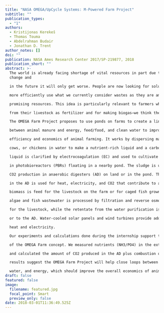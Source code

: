 ```yaml
---
title: "NASA OMEGA/UpCycle Systems: M-Powered Farm Project"
subtitle: ""
publication_types:
  - "1"
authors:
  - Kristijonas Kerekeš
  - Thomas Touma
  - Abdelrahman Budair
  - Jonathan D. Trent
author_notes: []
doi: ""
publication: NASA Ames Research Center 2017/SP-219877, 2018
publication_short: ""
abstract: >-
  The world is already facing shortage of vital resources in part due to climate
  change and

  in the future it will only get worse. People are now looking for solutions and finding ways to

  more efficiently use what we currently consider wastes as they are among the most

  promising resources. This idea is particularly relevant to farmers who already use manure

  from their livestock as fertilizer and for making biogas—we think they can do more.

  The OMEGA Farm Project proposes to use ponds on farms to create a link

  between animal manure and energy, feed/food, and clean water to improve the overall

  efficiency and economics of animal farming. It works by dispersing manure from pigs,

  cows, or chickens in water to make a nutrient-rich liquid and a carbon-rich sludge. The

  liquid is clarified by electrocoagulation (EC) and used to cultivate fast-growing microalgae

  in photobioreactors (PBRs) floating in a nearby pond. The sludge is used for biogas and

  CO2 production in anaerobic digesters (AD) on land or in the pond. The biogas produced

  in the AD is used for heat, electricity, and CO2 that contribute to algae growth. The algae

  biomass is feed for the livestock on the farm or for caged fish grown in the pond. The

  algae and fish wastewater is processed by filtration and reverse osmosis to provide water

  for the livestock, while the retentate from the water purification is cycled back to the PBRs

  or to the AD. Water-cooled solar panels and wind turbines provide additional energy as

  heat and electricity.

  Our experiments and calculations done during the internship support the feasibility

  of the OMEGA Farm concept. We measured nutrients (NH3/PO4) in the extracted liquid

  and calculated the amount of CO2 produced in the AD plus combustion of biogas. Our

  results suggest the OMEGA Farm Project will help close loops between waste, food,

  water, and energy, which should improve the overall economics of animal farms
draft: false
featured: false
image:
  filename: featured.jpg
  focal_point: Smart
  preview_only: false
date: 2018-03-01T11:36:49.525Z
---
```

